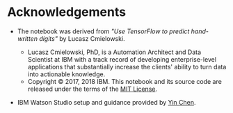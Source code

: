 # Acknowledgements

* The notebook was derived from *"Use TensorFlow to predict hand-written digits"* by Lucasz Cmielowski.
  * Lucasz Cmielowski, PhD, is a Automation Architect and Data Scientist at IBM with a track record of developing enterprise-level applications that substantially increase the clients' ability to turn data into actionable knowledge.
  * Copyright © 2017, 2018 IBM. This notebook and its source code are released under the terms of the [MIT License](https://opensource.org/licenses/MIT).

* IBM Watson Studio setup and guidance provided by [Yin Chen](https://github.com/yinchen-ibm).
